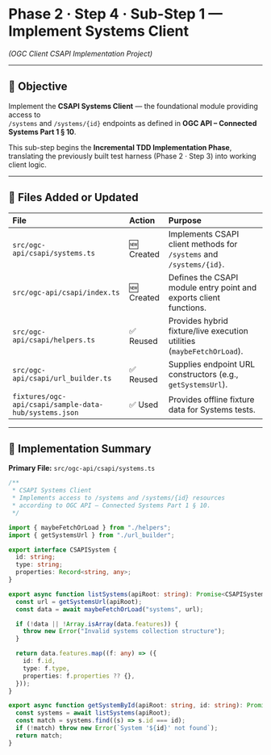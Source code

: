 # Phase 2 · Step 4 · Sub-Step 1 — Implement Systems Client  
*(OGC Client CSAPI Implementation Project)*

---

## 🎯 Objective

Implement the **CSAPI Systems Client** — the foundational module providing access to  
`/systems` and `/systems/{id}` endpoints as defined in **OGC API – Connected Systems Part 1 § 10**.

This sub-step begins the **Incremental TDD Implementation Phase**, translating the previously built test harness (Phase 2 · Step 3) into working client logic.

---

## 🧩 Files Added or Updated

| File | Action | Purpose |
|:--|:--|:--|
| `src/ogc-api/csapi/systems.ts` | 🆕 Created | Implements CSAPI client methods for `/systems` and `/systems/{id}`. |
| `src/ogc-api/csapi/index.ts` | 🆕 Created | Defines the CSAPI module entry point and exports client functions. |
| `src/ogc-api/csapi/helpers.ts` | ✅ Reused | Provides hybrid fixture/live execution utilities (`maybeFetchOrLoad`). |
| `src/ogc-api/csapi/url_builder.ts` | ✅ Reused | Supplies endpoint URL constructors (e.g., `getSystemsUrl`). |
| `fixtures/ogc-api/csapi/sample-data-hub/systems.json` | ✅ Used | Provides offline fixture data for Systems tests. |

---

## 🧱 Implementation Summary

**Primary File:** `src/ogc-api/csapi/systems.ts`

```ts
/**
 * CSAPI Systems Client
 * Implements access to /systems and /systems/{id} resources
 * according to OGC API – Connected Systems Part 1 § 10.
 */

import { maybeFetchOrLoad } from "./helpers";
import { getSystemsUrl } from "./url_builder";

export interface CSAPISystem {
  id: string;
  type: string;
  properties: Record<string, any>;
}

export async function listSystems(apiRoot: string): Promise<CSAPISystem[]> {
  const url = getSystemsUrl(apiRoot);
  const data = await maybeFetchOrLoad("systems", url);

  if (!data || !Array.isArray(data.features)) {
    throw new Error("Invalid systems collection structure");
  }

  return data.features.map((f: any) => ({
    id: f.id,
    type: f.type,
    properties: f.properties ?? {},
  }));
}

export async function getSystemById(apiRoot: string, id: string): Promise<CSAPISystem> {
  const systems = await listSystems(apiRoot);
  const match = systems.find((s) => s.id === id);
  if (!match) throw new Error(`System '${id}' not found`);
  return match;
}
